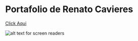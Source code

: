 # Portafolio de Renato Cavieres

[Click Aqui](https://maou.tech)

![alt text for screen readers](https://maou.tech/og/og.png)
